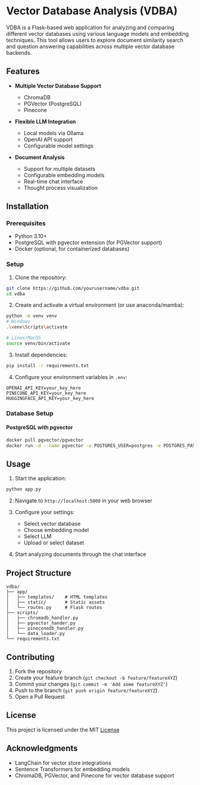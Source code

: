 # Vector Database Analysis (VDBA)

VDBA is a Flask-based web application for analyzing and comparing different vector databases using various language models and embedding techniques. This tool allows users to explore document similarity search and question answering capabilities across multiple vector database backends.

## Features

- **Multiple Vector Database Support**
  - ChromaDB
  - PGVector (PostgreSQL)
  - Pinecone

- **Flexible LLM Integration**
  - Local models via Ollama
  - OpenAI API support
  - Configurable model settings

- **Document Analysis**
  - Support for multiple datasets
  - Configurable embedding models
  - Real-time chat interface
  - Thought process visualization

## Installation

### Prerequisites

- Python 3.10+
- PostgreSQL with pgvector extension (for PGVector support)
- Docker (optional, for containerized databases)

### Setup

1. Clone the repository:
```bash
git clone https://github.com/yourusername/vdba.git
cd vdba
```

2. Create and activate a virtual environment (or use anaconda/mamba):
```bash
python -m venv venv
# Windows
.\venv\Scripts\activate

# Linux/MacOS
source venv/bin/activate
```

3. Install dependencies:
```bash
pip install -r requirements.txt
```

4. Configure your environment variables in `.env`:
```
OPENAI_API_KEY=your_key_here
PINECONE_API_KEY=your_key_here
HUGGINGFACE_API_KEY=your_key_here
```

### Database Setup

#### PostgreSQL with pgvector
```bash
docker pull pgvector/pgvector
docker run -d --name pgvector -e POSTGRES_USER=postgres -e POSTGRES_PASSWORD=password -e POSTGRES_DB=langchain -p 6024:5432 pgvector/pgvector     
```

## Usage

1. Start the application:
```bash
python app.py
```

2. Navigate to `http://localhost:5000` in your web browser

3. Configure your settings:
   - Select vector database
   - Choose embedding model
   - Select LLM
   - Upload or select dataset

4. Start analyzing documents through the chat interface

## Project Structure

```
vdba/
├── app/
│   ├── templates/    # HTML templates
│   ├── static/       # Static assets
│   └── routes.py     # Flask routes
├── scripts/
│   ├── chromadb_handler.py
│   ├── pgvector_hander.py
│   ├── pineconedb_handler.py
│   └── data_loader.py
└── requirements.txt
```

## Contributing

1. Fork the repository
2. Create your feature branch (`git checkout -b feature/featureXYZ`)
3. Commit your changes (`git commit -m 'Add some featureXYZ'`)
4. Push to the branch (`git push origin feature/featureXYZ`)
5. Open a Pull Request

## License

This project is licensed under the MIT [License](LICENSE)

## Acknowledgments

- LangChain for vector store integrations
- Sentence Transformers for embedding models
- ChromaDB, PGVector, and Pinecone for vector database support